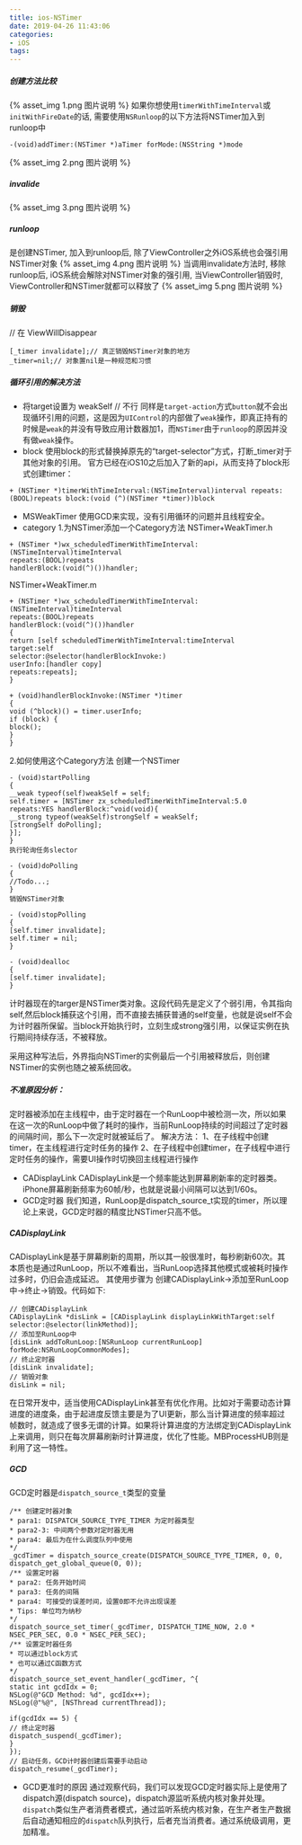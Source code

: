 ```yaml
---
title: ios-NSTimer
date: 2019-04-26 11:43:06
categories:
- iOS
tags:
---
```


##### 创建方法比较

{% asset_img 1.png 图片说明 %}
如果你想使用`timerWithTimeInterval`或`initWithFireDate`的话, 需要使用`NSRunloop`的以下方法将NSTimer加入到runloop中

```
-(void)addTimer:(NSTimer *)aTimer forMode:(NSString *)mode
```

{% asset_img 2.png 图片说明 %}

##### invalide

{% asset_img 3.png 图片说明 %}

##### runloop

是创建NSTimer, 加入到runloop后, 除了ViewController之外iOS系统也会强引用NSTimer对象
{% asset_img 4.png 图片说明 %}
当调用invalidate方法时, 移除runloop后, iOS系统会解除对NSTimer对象的强引用, 当ViewController销毁时, ViewController和NSTimer就都可以释放了
{% asset_img 5.png 图片说明 %}

##### 销毁

// 在 ViewWillDisappear

```
[_timer invalidate];// 真正销毁NSTimer对象的地方
_timer=nil;// 对象置nil是一种规范和习惯
```



##### 循环引用的解决方法

- 将target设置为 weakSelf // 不行
  同样是`target-action`方式`button`就不会出现循环引用的问题，这是因为`UIControl`的内部做了`weak`操作，即真正持有的时候是`weak`的并没有导致应用计数器加1，而`NSTimer`由于`runloop`的原因并没有做`weak`操作。
- block
  使用block的形式替换掉原先的“target-selector”方式，打断_timer对于其他对象的引用。
  官方已经在iOS10之后加入了新的api，从而支持了block形式创建timer：

```
+ (NSTimer *)timerWithTimeInterval:(NSTimeInterval)interval repeats:(BOOL)repeats block:(void (^)(NSTimer *timer))block
```

- MSWeakTimer
  使用GCD来实现，没有引用循环的问题并且线程安全。
- category
  1.为NSTimer添加一个Category方法
  NSTimer+WeakTimer.h

```
+ (NSTimer *)wx_scheduledTimerWithTimeInterval:(NSTimeInterval)timeInterval
repeats:(BOOL)repeats
handlerBlock:(void(^)())handler;
```

NSTimer+WeakTimer.m

```
+ (NSTimer *)wx_scheduledTimerWithTimeInterval:(NSTimeInterval)timeInterval
repeats:(BOOL)repeats
handlerBlock:(void(^)())handler
{
return [self scheduledTimerWithTimeInterval:timeInterval
target:self
selector:@selector(handlerBlockInvoke:)
userInfo:[handler copy]
repeats:repeats];
}

+ (void)handlerBlockInvoke:(NSTimer *)timer
{
void (^block)() = timer.userInfo;
if (block) {
block();
}
}
```

2.如何使用这个Category方法
创建一个NSTimer

```
- (void)startPolling
{
__weak typeof(self)weakSelf = self;
self.timer = [NSTimer zx_scheduledTimerWithTimeInterval:5.0 repeats:YES handlerBlock:^void(void){
__strong typeof(weakSelf)strongSelf = weakSelf;
[strongSelf doPolling];
}];
}
执行轮询任务slector

- (void)doPolling
{
//Todo...;
}
销毁NSTimer对象

- (void)stopPolling
{
[self.timer invalidate];
self.timer = nil;
}

- (void)dealloc
{
[self.timer invalidate];
}
```

计时器现在的targer是NSTimer类对象。这段代码先是定义了个弱引用，令其指向self,然后block捕获这个引用，而不直接去捕获普通的self变量，也就是说self不会为计时器所保留。当block开始执行时，立刻生成strong强引用，以保证实例在执行期间持续存活，不被释放。

采用这种写法后，外界指向NSTimer的实例最后一个引用被释放后，则创建NSTimer的实例也随之被系统回收。

##### 不准原因分析：

定时器被添加在主线程中，由于定时器在一个RunLoop中被检测一次，所以如果在这一次的RunLoop中做了耗时的操作，当前RunLoop持续的时间超过了定时器的间隔时间，那么下一次定时就被延后了。
解决方法：
1、在子线程中创建timer，在主线程进行定时任务的操作
2、在子线程中创建timer，在子线程中进行定时任务的操作，需要UI操作时切换回主线程进行操作

- CADisplayLink
  CADisplayLink是一个频率能达到屏幕刷新率的定时器类。iPhone屏幕刷新频率为60帧/秒，也就是说最小间隔可以达到1/60s。
- GCD定时器
  我们知道，RunLoop是dispatch_source_t实现的timer，所以理论上来说，GCD定时器的精度比NSTimer只高不低。

##### CADisplayLink

CADisplayLink是基于屏幕刷新的周期，所以其一般很准时，每秒刷新60次。其本质也是通过RunLoop，所以不难看出，当RunLoop选择其他模式或被耗时操作过多时，仍旧会造成延迟。
其使用步骤为 创建CADisplayLink->添加至RunLoop中->终止->销毁。代码如下:

```
// 创建CADisplayLink
CADisplayLink *disLink = [CADisplayLink displayLinkWithTarget:self selector:@selector(linkMethod)];
// 添加至RunLoop中
[disLink addToRunLoop:[NSRunLoop currentRunLoop] forMode:NSRunLoopCommonModes];
// 终止定时器
[disLink invalidate];
// 销毁对象
disLink = nil;
```

在日常开发中，适当使用CADisplayLink甚至有优化作用。比如对于需要动态计算进度的进度条，由于起进度反馈主要是为了UI更新，那么当计算进度的频率超过帧数时，就造成了很多无谓的计算。如果将计算进度的方法绑定到CADisplayLink上来调用，则只在每次屏幕刷新时计算进度，优化了性能。MBProcessHUB则是利用了这一特性。

##### GCD

GCD定时器是`dispatch_source_t`类型的变量

```
/** 创建定时器对象
* para1: DISPATCH_SOURCE_TYPE_TIMER 为定时器类型
* para2-3: 中间两个参数对定时器无用
* para4: 最后为在什么调度队列中使用
*/
_gcdTimer = dispatch_source_create(DISPATCH_SOURCE_TYPE_TIMER, 0, 0, dispatch_get_global_queue(0, 0));
/** 设置定时器
* para2: 任务开始时间
* para3: 任务的间隔
* para4: 可接受的误差时间，设置0即不允许出现误差
* Tips: 单位均为纳秒
*/
dispatch_source_set_timer(_gcdTimer, DISPATCH_TIME_NOW, 2.0 * NSEC_PER_SEC, 0.0 * NSEC_PER_SEC);
/** 设置定时器任务
* 可以通过block方式
* 也可以通过C函数方式
*/
dispatch_source_set_event_handler(_gcdTimer, ^{
static int gcdIdx = 0;
NSLog(@"GCD Method: %d", gcdIdx++);
NSLog(@"%@", [NSThread currentThread]);

if(gcdIdx == 5) {
// 终止定时器
dispatch_suspend(_gcdTimer);
}
});
// 启动任务，GCD计时器创建后需要手动启动
dispatch_resume(_gcdTimer);
```

- GCD更准时的原因
  通过观察代码，我们可以发现GCD定时器实际上是使用了dispatch源(dispatch source)，dispatch源监听系统内核对象并处理。`dispatch`类似生产者消费者模式，通过监听系统内核对象，在生产者生产数据后自动通知相应的`dispatch`队列执行，后者充当消费者。通过系统级调用，更加精准。

